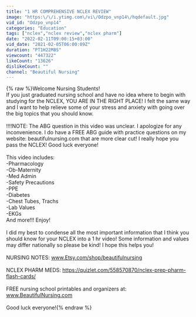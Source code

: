 ```yaml
---
title: "1 HR COMPREHENSIVE NCLEX REVIEW"
image: "https:\/\/i.ytimg.com\/vi\/Odzpo_vnp14\/hqdefault.jpg"
vid_id: "Odzpo_vnp14"
categories: "Education"
tags: ["nclex","nclex review","nclex pharm"]
date: "2022-02-11T09:00:15+03:00"
vid_date: "2021-02-05T06:00:09Z"
duration: "PT1H22M8S"
viewcount: "447322"
likeCount: "13626"
dislikeCount: ""
channel: "Beautiful Nursing"
---
```

{% raw %}Welcome Nursing Students! <br />If you just graduated nursing school and have no idea where to begin with studying for the NCLEX, YOU ARE IN THE RIGHT PLACE! I felt the same way and I want to help relieve some of your stress and anxiety with going over the big topics that you should know. <br /><br />!!!!NOTE: The ABG question in this video was unclear. I apologize for any inconvenience. I do have a FREE ABG guide with practice questions on my website: beautifulnursing.com that are more clear cut! I really hope you pass the NCLEX! Good luck everyone! <br /><br />This video includes: <br />-Pharmacology<br />-Ob-Maternity<br />-Med Admin<br />-Safety Precautions<br />-PPE<br />-Diabetes<br />-Chest Tubes, Trachs<br />-Lab Values<br />-EKGs<br />And more!!! Enjoy!<br /><br />I did my best to condense all the most important information that I think you should know for your NCLEX into a 1 hr video! Some information and values may differ nationally so please be kind! I hope this helps you! <br /><br />NURSING NOTES: www.Etsy.com/shop/beautifulnursing<br /><br />NCLEX PHARM MEDS: <a rel="nofollow" target="blank" href="https://quizlet.com/558570870/nclex-prep-pharm-flash-cards/">https://quizlet.com/558570870/nclex-prep-pharm-flash-cards/</a><br /><br />FREE nursing school printables and organizers at: www.BeautifulNursing.com<br /><br />Good luck everyone!{% endraw %}
